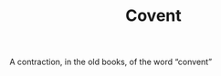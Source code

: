 ---
title: Covent
letter: C
permalink: "/definitions/bld-covent.html"
body: A contraction, in the old books, of the word “convent”
published_at: '2018-07-07'
source: Black's Law Dictionary 2nd Ed (1910)
layout: post
---
